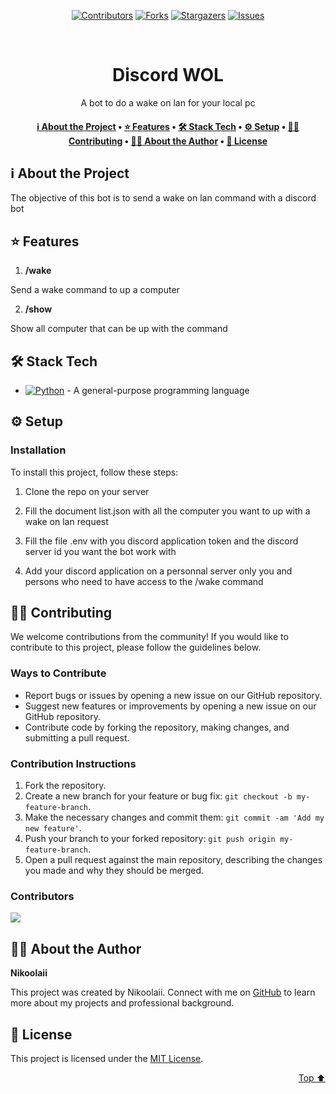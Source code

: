 <a name="readme-top"></a>

<p align="center"><a href="https://github.com/Nikoolaii/Discord-WOL/graphs/contributors"><img src="https://img.shields.io/github/contributors/Nikoolaii/Discord-WOL.svg?style=for-the-badge" alt="Contributors"></a>
        <a href="https://github.com/Nikoolaii/Discord-WOL/network/members"><img src="https://img.shields.io/github/forks/Nikoolaii/Discord-WOL.svg?style=for-the-badge" alt="Forks"></a>
        <a href="https://github.com/Nikoolaii/Discord-WOL/stargazers"><img src="https://img.shields.io/github/stars/Nikoolaii/Discord-WOL.svg?style=for-the-badge" alt="Stargazers"></a>
        <a href="https://github.com/Nikoolaii/Discord-WOL/issues"><img src="https://img.shields.io/github/issues/Nikoolaii/Discord-WOL.svg?style=for-the-badge" alt="Issues"></a></p><br/>


<div align="center">



# Discord WOL

A bot to do a wake on lan for your local pc 

</div>


<div align="center"><h4><a href="#-about-the-project">ℹ️ About the Project</a> • <a href="#-features">⭐️ Features</a> • <a href="#-stack-tech">🛠 Stack Tech</a> • <a href="#-setup">⚙ ️Setup</a> • <a href="#-contributing">👏🏻 Contributing</a> • <a href="#-about-the-author">👨🏻‍ About the Author</a> • <a href="#-license">📖 License</a></h4></div>

<!-- TABLE_CONTENT_PLACEHOLDER -->

## ℹ️ About the Project

The objective of this bot is to send a wake on lan command with a discord bot



## ⭐️ Features

1. **/wake**

Send a wake command to up a computer

2. **/show**

Show all computer that can be up with the command



## 🛠 Stack Tech
- [![Python][Python-badge]][Python-url] - A general-purpose programming language

[Python-badge]: https://img.shields.io/badge/python-3670A0?style=for-the-badge&logo=python&logoColor=ffdd54
[Python-url]: https://www.python.org/}


## ⚙ ️Setup

### Installation

To install this project, follow these steps:

1. Clone the repo on your server

2. Fill the document list.json with all the computer you want to up with a wake on lan request

3. Fill the file .env with you discord application token and the discord server id you want the bot work with 

4. Add your discord application on a personnal server only you and persons who need to have access to the /wake command



## 👏🏻 Contributing

We welcome contributions from the community! If you would like to contribute to this project, please follow the guidelines below.

### Ways to Contribute

- Report bugs or issues by opening a new issue on our GitHub repository.
- Suggest new features or improvements by opening a new issue on our GitHub repository.
- Contribute code by forking the repository, making changes, and submitting a pull request.

### Contribution Instructions

1. Fork the repository.
2. Create a new branch for your feature or bug fix: `git checkout -b my-feature-branch`.
3. Make the necessary changes and commit them: `git commit -am 'Add my new feature'`.
4. Push your branch to your forked repository: `git push origin my-feature-branch`.
5. Open a pull request against the main repository, describing the changes you made and why they should be merged.
### Contributors

<a href="https://github.com/Nikoolaii/Discord-WOL/graphs/contributors">
  <img src="https://contrib.rocks/image?repo=Nikoolaii/Discord-WOL" />
</a>


## 👨🏻‍ About the Author

**Nikoolaii**

This project was created by Nikoolaii. Connect with me on [GitHub](https://github.com/Nikoolaii)  to learn more about my projects and professional background.


## 📖 License

This project is licensed under the [MIT License](https://opensource.org/licenses/MIT).


<p align="right"><a href="#readme-top">Top ⬆️</a></p>
